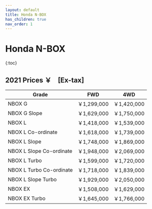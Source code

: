 ```yaml
---
layout: default
title: Honda N-BOX
has_children: true
nav_order: 1
---
```


# Honda N-BOX
{:toc}

## 2021 Prices ￥　[Ex-tax]

| Grade                    | FWD         | 4WD         |
| ------------------------ | ----------- | ----------- |
| NBOX G                   | ￥1,299,000 | ￥1,420,000 |
| NBOX G Slope             | ￥1,629,000 | ￥1,750,000 |
| NBOX L                   | ￥1,418,000 | ￥1,539,000 |
| NBOX L Co-ordinate       | ￥1,618,000 | ￥1,739,000 |
| NBOX L Slope             | ￥1,748,000 | ￥1,869,000 |
| NBOX L Slope Co-ordinate | ￥1,948,000 | ￥2,069,000 |
| NBOX L Turbo             | ￥1,599,000 | ￥1,720,000 |
| NBOX L Turbo Co-ordinate | ￥1,718,000 | ￥1,839,000 |
| NBOX L Slope Turbo       | ￥1,929,000 | ￥2,050,000 |
| NBOX EX                  | ￥1,508,000 | ￥1,629,000 |
| NBOX EX Turbo            | ￥1,645,000 | ￥1,766,000 |
